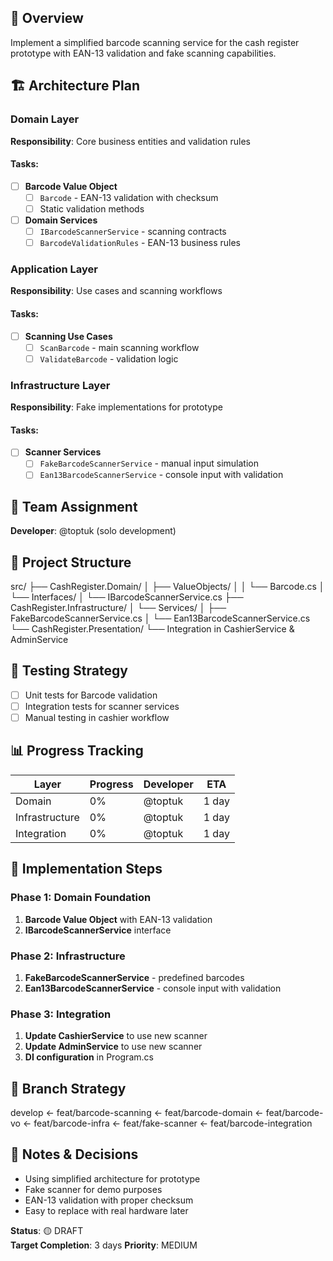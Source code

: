 ## 🎯 Overview

Implement a simplified barcode scanning service for the cash register prototype with EAN-13 validation and fake scanning capabilities.

## 🏗️ Architecture Plan

### Domain Layer

**Responsibility**: Core business entities and validation rules

#### Tasks:

- [ ] **Barcode Value Object**
  - [ ] `Barcode` - EAN-13 validation with checksum
  - [ ] Static validation methods

- [ ] **Domain Services**
  - [ ] `IBarcodeScannerService` - scanning contracts
  - [ ] `BarcodeValidationRules` - EAN-13 business rules

### Application Layer

**Responsibility**: Use cases and scanning workflows

#### Tasks:

- [ ] **Scanning Use Cases**
  - [ ] `ScanBarcode` - main scanning workflow
  - [ ] `ValidateBarcode` - validation logic

### Infrastructure Layer

**Responsibility**: Fake implementations for prototype

#### Tasks:

- [ ] **Scanner Services**
  - [ ] `FakeBarcodeScannerService` - manual input simulation
  - [ ] `Ean13BarcodeScannerService` - console input with validation

## 👥 Team Assignment

**Developer**: @toptuk (solo development)

## 📁 Project Structure

src/
├── CashRegister.Domain/
│ ├── ValueObjects/
│ │ └── Barcode.cs
│ └── Interfaces/
│ └── IBarcodeScannerService.cs
├── CashRegister.Infrastructure/
│ └── Services/
│ ├── FakeBarcodeScannerService.cs
│ └── Ean13BarcodeScannerService.cs
└── CashRegister.Presentation/
└── Integration in CashierService & AdminService

## 🔬 Testing Strategy

- [ ] Unit tests for Barcode validation
- [ ] Integration tests for scanner services
- [ ] Manual testing in cashier workflow

## 📊 Progress Tracking

| Layer          | Progress | Developer | ETA   |
| -------------- | -------- | --------- | ----- |
| Domain         | 0%       | @toptuk   | 1 day |
| Infrastructure | 0%       | @toptuk   | 1 day |
| Integration    | 0%       | @toptuk   | 1 day |

## 🚀 Implementation Steps

### Phase 1: Domain Foundation

1. **Barcode Value Object** with EAN-13 validation
2. **IBarcodeScannerService** interface

### Phase 2: Infrastructure

1. **FakeBarcodeScannerService** - predefined barcodes
2. **Ean13BarcodeScannerService** - console input with validation

### Phase 3: Integration

1. **Update CashierService** to use new scanner
2. **Update AdminService** to use new scanner
3. **DI configuration** in Program.cs

## 💾 Branch Strategy

develop ← feat/barcode-scanning ← feat/barcode-domain ← feat/barcode-vo
← feat/barcode-infra ← feat/fake-scanner
← feat/barcode-integration

## 📝 Notes & Decisions

- Using simplified architecture for prototype
- Fake scanner for demo purposes
- EAN-13 validation with proper checksum
- Easy to replace with real hardware later

**Status**: 🟡 DRAFT  
**Target Completion**: 3 days
**Priority**: MEDIUM
